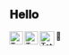 <h2> 𝐇𝐞𝐥𝐥𝐨 </h2> 👋

<!--
**tatmorenno/tatmorenno** is a ✨ _special_ ✨ repository because its `README.md` (this file) appears on your GitHub profile.
Here are some ideas to get you started:
- 🔭 I’m currently working on ...
- 🌱 I’m currently learning ...
- 👯 I’m looking to collaborate on ...
- 🤔 I’m looking for help with ...
- 💬 Ask me about ...
- 📫 How to reach me: ...
- 😄 Pronouns: ...
- ⚡ Fun fact: ...
-->



  <a href="https://in.linkedin.com/in/tatmorenno">
    <img align="left" alt="Tatiana Emília Moreno | Linkedin" width="24px" src="https://github.com/TheDudeThatCode/TheDudeThatCode/blob/master/Assets/Linkedin.svg" />
  </a>
  <a href="https://www.instagram.com/tatmorenno/">
    <img align="left" alt="Tatiana Emília Moreno | Instagram" width="24px" src="https://github.com/TheDudeThatCode/TheDudeThatCode/blob/master/Assets/Instagram.svg" />
  </a>
  <a href="mailto:tatiana.emilia.morenno@gmail.com">
    <img align="left" alt="Tatiana Emília Moreno | Gmail" width="26px" src="https://github.com/TheDudeThatCode/TheDudeThatCode/blob/master/Assets/Gmail.svg" />
  </a>
